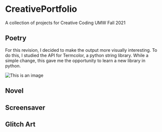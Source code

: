 # CreativePortfolio
A collection of projects for Creative Coding UMW Fall 2021




## Poetry

For this revision, I decided to make the output more visually interesting. To do this, I studied the API for Termcolor, a python string library. While a simple change, this gave me the opportunity to learn a new library in python.

![This is an image](https://ibb.co/T2Zrm71)




## Novel



## Screensaver



## Glitch Art
